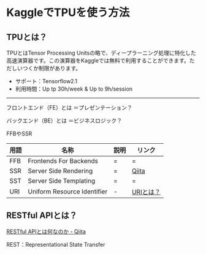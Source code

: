 
# KaggleでTPUを使う方法

## TPUとは？

TPUとはTensor Processing Unitsの略で、ディープラーニング処理に特化した高速演算器です。この演算器をKaggleでは無料で利用することができます。ただしいつくか制限があります。

- サポート：Tensorflow2.1
- 利用時間：Up tp 30h/week & Up to 9h/session




---

フロントエンド（FE）とは
＝プレゼンテーション？

バックエンド（BE）とは
＝ビジネスロジック？

FFBやSSR

用語|名称|説明|リンク
--|--|--|--
FFB|Frontends For Backends|=|=
SSR|Server Side Rendering|=|[Qiita](https://qiita.com/kimizuy/items/d33420330479f8c85449#ssr-13)
SST|Server Side Templating|=|=
URI|Uniform Resource Identifier|-|[URIとは？](https://ferret-plus.com/4637#:~:text=URI%E3%81%AF%E3%80%8CUniform%20Resource%20Identifier,%E3%81%AE%E7%B7%8F%E7%A7%B0%E3%81%8CURI%E3%81%A7%E3%81%99%E3%80%82)


## RESTful APIとは？

[RESTful APIとは何なのか - Qiita](https://qiita.com/NagaokaKenichi/items/0647c30ef596cedf4bf2)

REST：Representational State Transfer